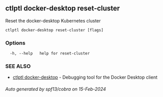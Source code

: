 ## ctlptl docker-desktop reset-cluster

Reset the docker-desktop Kubernetes cluster

```
ctlptl docker-desktop reset-cluster [flags]
```

### Options

```
  -h, --help   help for reset-cluster
```

### SEE ALSO

* [ctlptl docker-desktop](ctlptl_docker-desktop.md)	 - Debugging tool for the Docker Desktop client

###### Auto generated by spf13/cobra on 15-Feb-2024
